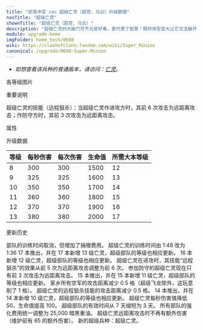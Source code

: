 ```yaml
---
title: "部落冲突 coc 超级亡灵（超苍、马云）升级数据"
navTitle: "超级亡灵"
shownTitle: "超级亡灵（超苍、马云）"
description: "超级亡灵的大脑门可不光是好看，更代表了智慧！既然体型变大让它无法躲开搜空地雷，那从安全距离远程攻击防御建筑显然非常明智！"
module: upgrade-home
imgFolder: home_tech/0608
wiki: https://clashofclans.fandom.com/wiki/Super_Minion
canonical: /upgrade/0608-Super-Minion
---
```


- *如想查看该兵种的普通版本，请访问：[亡灵](/upgrade/0080-Minion)。*

<UnitInfo :folder="$frontmatter.imgFolder" imgSrc="Super_Minion_info.png" :imgAlt="$frontmatter.navTitle" :description="$frontmatter.description" />

<SmallTitle>各等级图片</SmallTitle>

<Panel>
    <UnitImgGroup :folder="$frontmatter.imgFolder">
        <UnitImg imgTitle="所有等级" imgSrc="Super_Minion8.png" />
    </UnitImgGroup>
</Panel>

<SmallTitle>重要说明</SmallTitle>

超级亡灵的技能（远程狙杀）：当超级亡灵作进攻方时，其前 6 次攻击为远距离攻击；作防守方时，其前 3 次攻击为远距离攻击。

<SmallTitle>属性</SmallTitle>

<UnitProperties>
    <UnitProperty pKey="攻击偏好" pValue="无" />
    <UnitProperty pKey="伤害类型" pValue="单体伤害" />
    <UnitProperty pKey="攻击的目标" pValue="地面和空中目标" />
    <UnitProperty pKey="占据人口" pValue="12" />
    <UnitProperty pKey="移动速度" pValue="2 格/秒" />
    <UnitProperty pKey="攻击速度" pValue="1 秒/次" />
    <UnitProperty pKey="普攻攻击距离" pValue="3.5 格" />
    <UnitProperty pKey="远程狙杀次数" pValue="6 (进攻)，3 (防守)" />
    <UnitProperty pKey="远程狙杀射程" pValue="9.5 格" />
    <UnitProperty pKey="最低亡灵等级" pValue="8" />
    <UnitProperty pKey="最低大本等级" pValue="12" />
    <UnitProperty pKey="强化费用" pValue="2.5 万黑油" />
    <UnitProperty pKey="强化有效期" pValue="3 天" />
    <UnitProperty pKey="训练时间" pValue="无" trainingSystem="2025" />
    <UnitProperty pKey="捐赠费用" pValue="6,6,270,Dark_Elixir" :isDonationCost="true" />
</UnitProperties>

<SmallTitle>升级数据</SmallTitle>

<UnitTable>

| 等级 |  每秒伤害  |  每次伤害  | 生命值 |所需大本等级|
| ---- |    ----   |    ----   |  ---- |    ----   |
|   8  |    300    |    300    |  1500 |     12    |
|   9  |    325    |    325    |  1600 |     13    |
|  10  |    350    |    350    |  1700 |     14    |
|  11  |    360    |    360    |  1800 |     15    |
|  12  |    370    |    370    |  1900 |     16    |
|  13  |    380    |    380    |  2000 |     17    |
</UnitTable>

<SmallTitle>更新历史</SmallTitle>

<Timeline>
    <TimelineItem date="2025/03/27">
        <TimelineRow>部队的训练时间取消，但增加了捐赠费用。</TimelineRow>
    </TimelineItem>
    <TimelineItem date="2025/02/10">
        <TimelineRow>超级亡灵的训练时间由 1:48 改为 1:36</TimelineRow>
    </TimelineItem>
    <TimelineItem date="2024/11/25">
        <TimelineRow>17 本推出，并在 17 本新增 13 级亡灵，超级部队的等级也相应更新。</TimelineRow>
    </TimelineItem>
    <TimelineItem date="2024/02/27">
        <TimelineRow>16 本新增 12 级亡灵，超级部队的等级也相应更新。</TimelineRow>
    </TimelineItem>
    <TimelineItem date="2023/01/23">
        <TimelineRow>超级亡灵在进攻时，其技能“远程狙杀”的效果从前 5 次为远距离攻击调整为前 6 次。</TimelineRow>
    </TimelineItem>
    <TimelineItem date="2022/10/10">
        <TimelineRow>参加防守的超级亡灵现在只有前 3 次攻击为远距离攻击。</TimelineRow>
        <TimelineRow>15 本推出，并在 15 本新增 11 级亡灵，超级部队的等级也相应更新。</TimelineRow>
    </TimelineItem>
    <TimelineItem date="2022/05/02">
        <TimelineRow>家乡所有空军的攻击距离减少 0.5 格（超级飞龙除外，这玩意削了 1 格）。</TimelineRow>
        <TimelineRow>超级亡灵的远程狙杀技能的攻击距离减少 0.5 格。</TimelineRow>
    </TimelineItem>
    <TimelineItem date="2021/04/12">
        <TimelineRow>14 本推出，并在 14 本新增 10 级亡灵，超级部队的等级也相应更新。</TimelineRow>
        <TimelineRow>超级亡灵每秒伤害值降低 50，生命值提高 100。</TimelineRow>
    </TimelineItem>
    <TimelineItem date="2020/12/07">
        <TimelineRow>超级部队的有效时间从 7 天缩短为 3 天。</TimelineRow>
        <TimelineRow>所有部队的强化费用统一调整为 25,000 暗黑重油。</TimelineRow>
    </TimelineItem>
    <TimelineItem date="2020/10/23">
        <TimelineRow>超级亡灵远距离攻击时不再有额外伤害（维护前有 65 的额外伤害）。</TimelineRow>
    </TimelineItem>
    <TimelineItem date="2020/10/12">
        <TimelineRow>新的超级兵种：超级亡灵。</TimelineRow>
    </TimelineItem>
    <TimelineItem :historyBottom="true" />
</Timeline>
